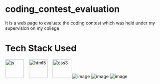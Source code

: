 # coding_contest_evaluation
It is a web page to evaluate the coding contest which was held under my supervision on my college


# Tech Stack Used
<a><img src="icons/js.svg" aign="left" height="60" width="60" alt="js"></a>&nbsp;&nbsp;&nbsp;
<a><img src="icons/html5.png" aign="left" height="60" width="60" alt="html5"></a>&nbsp;&nbsp;&nbsp;
<a><img src="icons/css3.png" aign="left" height="60" width="60" alt="css3"></a>
![image](https://github.com/Om-Shankar-Thakur/coding_contest_evaluation/assets/102334161/6506df29-d3db-43b2-b81e-c97565d10b99)
![image](https://github.com/Om-Shankar-Thakur/coding_contest_evaluation/assets/102334161/d4819715-3896-4b59-af30-2e66a3fc6231)
![image](https://github.com/Om-Shankar-Thakur/coding_contest_evaluation/assets/102334161/46cf920c-9dde-4531-ab53-f83828b65c31)
